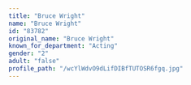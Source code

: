 ```yaml
---
title: "Bruce Wright"
name: "Bruce Wright"
id: "83782"
original_name: "Bruce Wright"
known_for_department: "Acting"
gender: "2"
adult: "false"
profile_path: "/wcYlWdvO9dLifDIBfTUTOSR6fgq.jpg"
---
```

